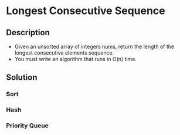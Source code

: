 # Longest Consecutive Sequence

## Description

* Given an unsorted array of integers nums, return the length of the longest consecutive elements sequence.
* You must write an algorithm that runs in O(n) time.

## Solution

### Sort

### Hash

### Priority Queue
